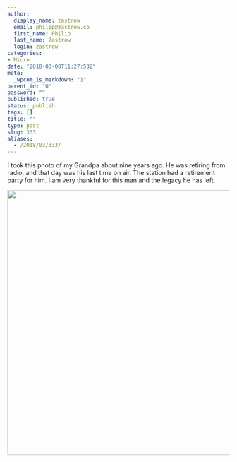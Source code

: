 ```yaml
---
author:
  display_name: zastrow
  email: philip@zastrow.co
  first_name: Philip
  last_name: Zastrow
  login: zastrow
categories:
- Micro
date: "2018-03-08T11:27:53Z"
meta:
  _wpcom_is_markdown: "1"
parent_id: "0"
password: ""
published: true
status: publish
tags: []
title: ""
type: post
slug: 333
aliases:
  - /2018/03/333/
---
```

<p>I took this photo of my Grandpa about nine years ago. He was retiring from radio, and that day was his last time on air. The station had a retirement party for him. I am very thankful for this man and the legacy he has left.</p>
<p><img src="/assets/2018/03/97e4bbc18e9143b3b09f41955ee9ad60.jpg" width="600" height="600" /></p>
